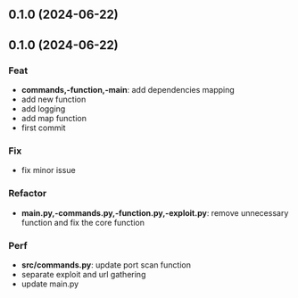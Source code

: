 ## 0.1.0 (2024-06-22)

## 0.1.0 (2024-06-22)

### Feat

- **commands,-function,-main**: add dependencies mapping
- add new function
- add logging
- add map function
- first commit

### Fix

- fix minor issue

### Refactor

- **main.py,-commands.py,-function.py,-exploit.py**: remove unnecessary function and fix the core function

### Perf

- **src/commands.py**: update port scan function
- separate exploit and url gathering
- update main.py
